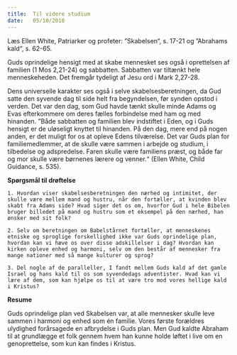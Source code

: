 ```yaml
---
title:  Til videre studium
date:   05/10/2018
---
```


Læs Ellen White, Patriarker og profeter: ”Skabelsen“, s. 17-21 og ”Abrahams kald“, s. 62-65.

Guds oprindelige hensigt med at skabe mennesket ses også i oprettelsen af familien (1 Mos 2,21-24) og sabbatten. Sabbatten var tiltænkt hele menneskeheden. Det fremgår tydeligt af Jesu ord i Mark 2,27-28.

Dens universelle karakter ses også i selve skabelsesberetningen, da Gud satte den syvende dag til side helt fra begyndelsen, før synden opstod i verden. Det var den dag, som Gud havde tænkt skulle minde Adams og Evas efterkommere om deres fælles forbindelse med ham og med hinanden. ”Både sabbatten og familien blev indstiftet
i Eden, og i Guds hensigt er de uløseligt knyttet til hinanden. På den dag, mere end på nogen anden, er det muligt for os at opleve Edens tilværelse. Det var Guds plan for familiemedlemmer, at de skulle være sammen i arbejde og studium, i tilbedelse og adspredelse. Faren skulle være familiens præst, og både far og mor skulle være børnenes lærere og venner.“ (Ellen White, Child Guidance, s. 535).

**Spørgsmål til drøftelse**

`1.	Hvordan viser skabelsesberetningen den nærhed og intimitet, der skulle være mellem mand og hustru, når den fortæller, at kvinden blev skabt fra Adams side? Hvad siger det os om, hvorfor Gud i hele Bibelen bruger billedet på mand og hustru som et eksempel på den nærhed, han ønsker med sit folk?`

`2.	Selv om beretningen om Babelstårnet fortæller, at menneskenes etniske og sproglige forskellighed ikke var Guds oprindelige plan, hvordan kan vi hæve os over disse adskillelser i dag? Hvordan kan kirken opleve enhed og harmoni, selv om den består af mennesker fra mange nationer med så mange kulturer og sprog?`

`3.	Del nogle af de paralleller, I fandt mellem Guds kald af det gamle Israel og hans kald til os som syvendedags adventister. Hvad kan vi lære af dem, som kan hjælpe os til at være tro mod vores hellige kald i Kristus?`

**Resume**

Guds oprindelige plan ved Skabelsen var, at alle mennesker skulle leve sammen i harmoni og enhed som én familie. Vores første forældres ulydighed forårsagede en afbrydelse i Guds plan. Men Gud kaldte Abraham til at grundlægge et folk gennem hvem han kunne holde løftet i live om en genoprettelse, som kun kan findes i Kristus.

` `
